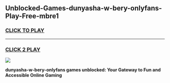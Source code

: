 
## Unblocked-Games-dunyasha-w-bery-onlyfans-Play-Free-mbre1
<h3>
<a href="https://premium76.site?title=dunyasha-w-bery-onlyfans&ref=10A">CLICK TO PLAY</a></h3>
<hr>

<h3>
<a href="https://premium76.site?title=dunyasha-w-bery-onlyfans&ref=10A">CLICK 2 PLAY</a>
  
</h3>

<a href="https://premium76.site?title=dunyasha-w-bery-onlyfans&ref=10A"><img src="https://clearcache.store/games.png"></a>


**dunyasha-w-bery-onlyfans games unblocked: Your Gateway to Fun and Accessible Online Gaming**

